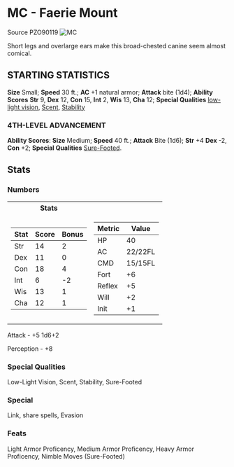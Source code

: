 # MC - Faerie Mount
Source PZO90119
![MC](https://images-wixmp-ed30a86b8c4ca887773594c2.wixmp.com/f/0496fc1f-e0fb-45ea-ae43-6a7f703726c2/dcd09bs-84c419be-fbec-421e-a3a1-d971f715c5ca.png?token=eyJ0eXAiOiJKV1QiLCJhbGciOiJIUzI1NiJ9.eyJzdWIiOiJ1cm46YXBwOjdlMGQxODg5ODIyNjQzNzNhNWYwZDQxNWVhMGQyNmUwIiwiaXNzIjoidXJuOmFwcDo3ZTBkMTg4OTgyMjY0MzczYTVmMGQ0MTVlYTBkMjZlMCIsIm9iaiI6W1t7InBhdGgiOiJcL2ZcLzA0OTZmYzFmLWUwZmItNDVlYS1hZTQzLTZhN2Y3MDM3MjZjMlwvZGNkMDlicy04NGM0MTliZS1mYmVjLTQyMWUtYTNhMS1kOTcxZjcxNWM1Y2EucG5nIn1dXSwiYXVkIjpbInVybjpzZXJ2aWNlOmZpbGUuZG93bmxvYWQiXX0.H_rIP-cyWIztB_49Uh9-m_q5bnnxfodpKOHuzw5VCz4)

Short legs and overlarge ears make this broad-chested canine seem almost comical.

## STARTING STATISTICS
**Size** Small; **Speed** 30 ft.; **AC** +1 natural armor; **Attack** bite (1d4); **Ability Scores** **Str** 9, **Dex** 12, **Con** 15, **Int** 2, **Wis** 13, **Cha** 12; **Special Qualities** [low-light vision](https://www.d20pfsrd.com/gamemastering/special-abilities#TOC-Low-Light-Vision), [Scent](https://www.d20pfsrd.com/gamemastering/special-abilities#TOC-Scent), [Stability](https://www.d20pfsrd.com/bestiary/monster-listings/animals/faerie-mount/)

### 4TH-LEVEL ADVANCEMENT

**Ability Scores**: **Size** Medium; **Speed** 40 ft.; **Attack** Bite (1d6); **Str** +4 **Dex** -2, **Con** +2; **Special Qualities** [Sure-Footed](https://www.d20pfsrd.com/bestiary/monster-listings/animals/faerie-mount/).

## Stats
### Numbers
<table>
<tr><th>Stats</th><th></th></tr>
<tr><td>

|Stat|Score|Bonus|
|---|---|---|
|Str|14|2|
|Dex|11|0|
|Con|18|4|
|Int|6|-2|
|Wis|13|1|
|Cha|12|1|

</td><td>

|Metric|Value|
|---|---|
|HP|40|
|AC|22/22FL|
|CMD|15/15FL|
|Fort|+6|
|Reflex|+5|
|Will|+2|
|Init|+1|
</td></tr>
</table>
Attack - +5 1d6+2
 
Perception - +8

### Special Qualities
Low-Light Vision, Scent, Stability, Sure-Footed

### Special
Link, share spells, Evasion

### Feats
Light Armor Proficency, Medium Armor Proficency, Heavy Armor Proficency, Nimble Moves (Sure-Footed)
